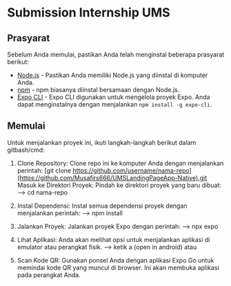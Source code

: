 # Submission Internship UMS

## Prasyarat
Sebelum Anda memulai, pastikan Anda telah menginstal beberapa prasyarat berikut:

- [Node.js](https://nodejs.org/) - Pastikan Anda memiliki Node.js yang diinstal di komputer Anda.
- [npm](https://www.npmjs.com/) - npm biasanya diinstal bersamaan dengan Node.js.
- [Expo CLI](https://docs.expo.io/get-started/installation/) - Expo CLI digunakan untuk mengelola proyek Expo. Anda dapat menginstalnya dengan menjalankan `npm install -g expo-cli`.

## Memulai
Untuk menjalankan proyek ini, ikuti langkah-langkah berikut dalam gitbash/cmd:

1. Clone Repository: Clone repo ini ke komputer Anda dengan menjalankan perintah:
   [git clone https://github.com/username/nama-repo](https://github.com/Musafirs666/UMSLandingPageApp-Native).git
Masuk ke Direktori Proyek: Pindah ke direktori proyek yang baru dibuat:
--> cd nama-repo

2. Instal Dependensi: Instal semua dependensi proyek dengan menjalankan perintah:
--> npm install

3. Jalankan Proyek: Jalankan proyek Expo dengan perintah:
--> npx expo

4. Lihat Aplikasi: Anda akan melihat opsi untuk menjalankan aplikasi di emulator atau perangkat fisik.
--> ketik a (open in android) atau

5. Scan Kode QR: Gunakan ponsel Anda dengan aplikasi Expo Go untuk memindai kode QR yang muncul di browser. Ini akan membuka aplikasi pada perangkat Anda.
